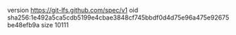 version https://git-lfs.github.com/spec/v1
oid sha256:1e492a5ca5cdb5199e4cbae3848cf745bbdf0d4d75e96a475e92675be48efb9a
size 10111
